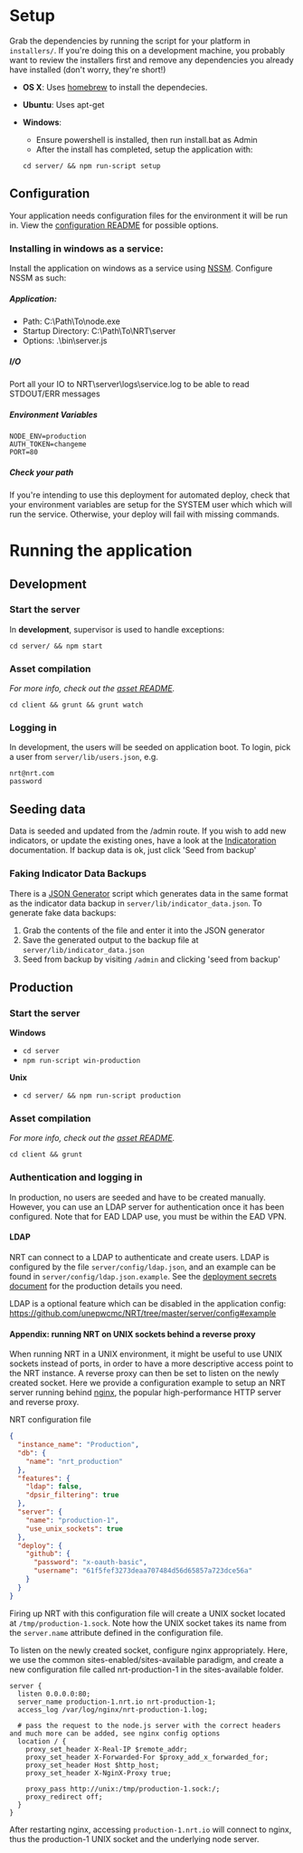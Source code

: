 
# Setup
Grab the dependencies by running the script for your platform in
`installers/`. If you're doing this on a development machine, you probably want
to review the installers first and remove any dependencies you already have
installed (don't worry, they're short!)

* **OS X**: Uses [homebrew](http://brew.sh) to install the dependecies.
* **Ubuntu**: Uses apt-get
* **Windows**:
  * Ensure powershell is installed, then run install.bat as Admin
  * After the install has completed, setup the application with:

  `cd server/ && npm run-script setup`

## Configuration
Your application needs configuration files for the environment it will
be run in. View the [configuration README](/server/config/README.md) for
possible options.

### Installing in windows as a service:
Install the application on windows as a service using
[NSSM](http://nssm.cc/). Configure NSSM as such:

##### Application:
* Path: C:\Path\To\node.exe
* Startup Directory: C:\Path\To\NRT\server
* Options: .\bin\server.js

##### I/O
Port all your IO to NRT\server\logs\service.log to be able to read
STDOUT/ERR messages

##### Environment Variables
```
NODE_ENV=production
AUTH_TOKEN=changeme
PORT=80
```

##### Check your path
If you're intending to use this deployment for automated deploy, check that
your environment variables are setup for the SYSTEM user which which will run
the service. Otherwise, your deploy will fail with missing commands.

# Running the application

## Development

### Start the server

In **development**, supervisor is used to handle exceptions:

`cd server/ && npm start`

### Asset compilation

*For more info, check out the [asset README](client/README.md).*

`cd client && grunt && grunt watch`

### Logging in

In development, the users will be seeded on application boot. To login,
pick a user from `server/lib/users.json`, e.g.

    nrt@nrt.com
    password

## Seeding data
Data is seeded and updated from the /admin route. If you wish to add new
indicators, or update the existing ones, have a look at the
[Indicatoration](server/components/indicatorator/README.md) documentation.
If backup data is ok, just click 'Seed from backup'

### Faking Indicator Data Backups
There is a [JSON Generator](http://json-generator.com) script which
generates data in the same format as the indicator data backup in
`server/lib/indicator_data.json`. To generate fake data backups:

  1. Grab the contents of the file and enter it into the JSON generator
  2. Save the generated output to the backup file at
     `server/lib/indicator_data.json`
  3. Seed from backup by visiting `/admin` and clicking 'seed from
     backup'

## Production

### Start the server

**Windows**

* `cd server`
* `npm run-script win-production`

**Unix**

* `cd server/ && npm run-script production`

### Asset compilation

*For more info, check out the [asset README](client/README.md).*

`cd client && grunt`

### Authentication and logging in

In production, no users are seeded and have to be created manually.
However, you can use an LDAP server for authentication once it has been
configured. Note that for EAD LDAP use, you must be within the EAD VPN.

#### LDAP

NRT can connect to a LDAP to authenticate and create users.
LDAP is configured by the file `server/config/ldap.json`, and an example
can be found in `server/config/ldap.json.example`. See the [deployment secrets
document](https://docs.google.com/a/peoplesized.com/document/d/1dYMO3PJhRlTDQ2BEUUOcLwqX0IfJ5UP_UYyfQllnXeQ/)
for the production details you need.

LDAP is a optional feature which can be disabled in the application config:
https://github.com/unepwcmc/NRT/tree/master/server/config#example

#### Appendix: running NRT on UNIX sockets behind a reverse proxy

When running NRT in a UNIX environment, it might be useful to use UNIX sockets
instead of ports, in order to have a more descriptive access point to the NRT
instance. A reverse proxy can then be set to listen on the newly created socket.
Here we provide a configuration example to setup an NRT server running
behind [nginx](http://wiki.nginx.org/Main), the popular high-performance HTTP
server and reverse proxy.

NRT configuration file

```json
{
  "instance_name": "Production",
  "db": {
    "name": "nrt_production"
  },
  "features": {
    "ldap": false,
    "dpsir_filtering": true
  },
  "server": {
    "name": "production-1",
    "use_unix_sockets": true
  },
  "deploy": {
    "github": {
      "password": "x-oauth-basic",
      "username": "61f5fef3273deaa707484d56d65857a723dce56a"
    }
  }
}
```

Firing up NRT with this configuration file will create a UNIX socket located at
`/tmp/production-1.sock`. Note how the UNIX socket takes its name from the
`server.name` attribute defined in the configuration file.

To listen on the newly created socket, configure nginx appropriately. Here, we
use the common sites-enabled/sites-available paradigm, and create a new
configuration file called nrt-production-1 in the sites-available folder.

```
server {
  listen 0.0.0.0:80;
  server_name production-1.nrt.io nrt-production-1;
  access_log /var/log/nginx/nrt-production-1.log;

  # pass the request to the node.js server with the correct headers and much more can be added, see nginx config options
  location / {
    proxy_set_header X-Real-IP $remote_addr;
    proxy_set_header X-Forwarded-For $proxy_add_x_forwarded_for;
    proxy_set_header Host $http_host;
    proxy_set_header X-NginX-Proxy true;

    proxy_pass http://unix:/tmp/production-1.sock:/;
    proxy_redirect off;
  }
}
```

After restarting nginx, accessing `production-1.nrt.io` will connect to
nginx, thus the production-1 UNIX socket and the underlying node server.
